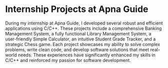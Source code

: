 # Internship Projects at Apna Guide

During my internship at Apna Guide, I developed several robust and efficient applications using C/C++. These projects include a comprehensive Banking Management System, a fully functional Library Management System, a user-friendly Simple Calculator, an intuitive Student Grade Tracker, and a strategic Chess game. Each project showcases my ability to solve complex problems, write clean code, and develop software solutions that meet real-world needs. These experiences have significantly enhanced my skills in C/C++ and reinforced my passion for software development.
